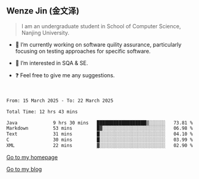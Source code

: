 ## Wenze Jin (金文泽)

> I am an undergraduate student in School of Computer Science, Nanjing University.

- 🔭 I’m currently working on software quility assurance, particularly focusing on testing approaches for specific software.
  
- 🌱 I’m interested in SQA & SE.
  
- ❓ Feel free to give me any suggestions.  

<br>  

<!--START_SECTION:waka-->

```txt
From: 15 March 2025 - To: 22 March 2025

Total Time: 12 hrs 43 mins

Java             9 hrs 30 mins   ██████████████████▒░░░░░░   73.81 %
Markdown         53 mins         █▓░░░░░░░░░░░░░░░░░░░░░░░   06.98 %
Text             31 mins         █░░░░░░░░░░░░░░░░░░░░░░░░   04.10 %
C                30 mins         █░░░░░░░░░░░░░░░░░░░░░░░░   03.99 %
XML              22 mins         ▓░░░░░░░░░░░░░░░░░░░░░░░░   02.90 %
```

<!--END_SECTION:waka-->

[Go to my homepage](https://wenzejin.github.io)

[Go to my blog](https://wenzejin.notion.site/Wenze-Jin-s-Blog-1635e9fa7b6d80b3adcedfacc74aa717?pvs=4)

